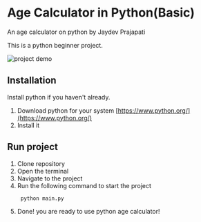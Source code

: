 # Age Calculator in Python(Basic)

An age calculator on python by Jaydev Prajapati

This is a python beginner project.

![project demo](https://i.imgur.com/yfby6Ll.png)

## Installation

Install python if you haven't already.

1. Download python for your system [https://www.python.org/](https://www.python.org/)
2. Install it

## Run project

1. Clone repository
2. Open the terminal
3. Navigate to the project
4. Run the following command to start the project
   ```bash
    python main.py
   ```
5. Done! you are ready to use python age calculator!
